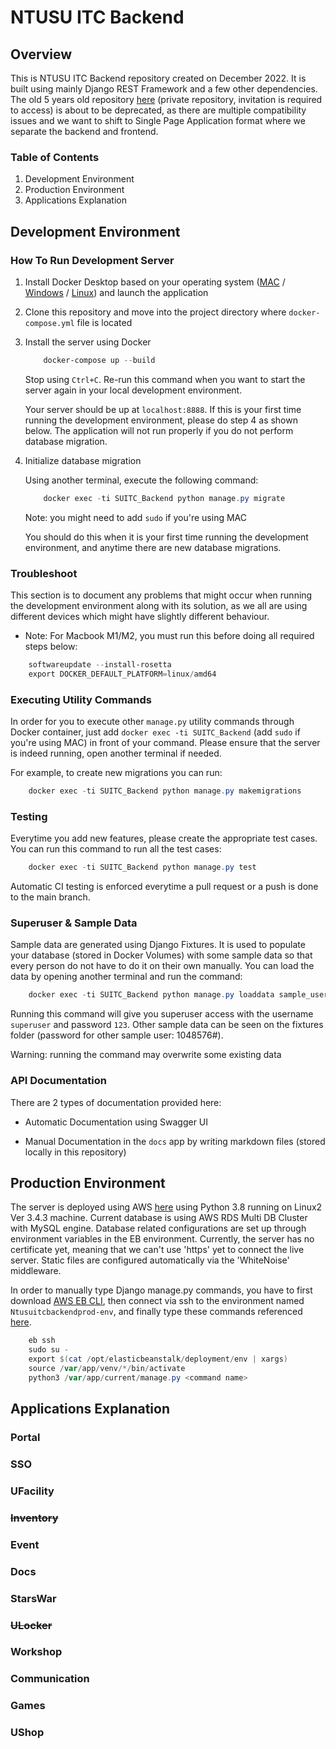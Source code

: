 # NTUSU ITC Backend

## Overview

This is NTUSU ITC Backend repository created on December 2022. It is built using mainly Django REST Framework and a few other dependencies. The old 5 years old repository [here](https://github.com/michac789/NTUSU-Backend) (private repository, invitation is required to access) is about to be deprecated, as there are multiple compatibility issues and we want to shift to Single Page Application format where we separate the backend and frontend.

### Table of Contents

1. Development Environment
2. Production Environment
3. Applications Explanation

## Development Environment

### How To Run Development Server

1. Install Docker Desktop based on your operating system ([MAC](https://docs.docker.com/desktop/install/mac-install/) / [Windows](https://docs.docker.com/desktop/install/windows-install/) / [Linux](https://docs.docker.com/desktop/install/linux-install/)) and launch the application

2. Clone this repository and move into the project directory where `docker-compose.yml` file is located

3. Install the server using Docker

   ```powershell
       docker-compose up --build
   ```

   Stop using `Ctrl+C`. Re-run this command when you want to start the server again in your local development environment.

   Your server should be up at `localhost:8888`. If this is your first time running the development environment, please do step 4 as shown below. The application will not run properly if you do not perform database migration.

4. Initialize database migration

   Using another terminal, execute the following command:

   ```powershell
       docker exec -ti SUITC_Backend python manage.py migrate
   ```

   Note: you might need to add `sudo` if you're using MAC

   You should do this when it is your first time running the development environment, and anytime there are new database migrations.

### Troubleshoot

This section is to document any problems that might occur when running the development environment along with its solution, as we all are using different devices which might have slightly different behaviour.

- Note: For Macbook M1/M2, you must run this before doing all required steps below:

```powershell
    softwareupdate --install-rosetta
    export DOCKER_DEFAULT_PLATFORM=linux/amd64
```

### Executing Utility Commands

In order for you to execute other `manage.py` utility commands through Docker container, just add `docker exec -ti SUITC_Backend` (add `sudo` if you're using MAC) in front of your command. Please ensure that the server is indeed running, open another terminal if needed.

For example, to create new migrations you can run:

```powershell
    docker exec -ti SUITC_Backend python manage.py makemigrations
```

### Testing

Everytime you add new features, please create the appropriate test cases. You can run this command to run all the test cases:

```powershell
    docker exec -ti SUITC_Backend python manage.py test
```

Automatic CI testing is enforced everytime a pull request or a push is done to the main branch.

### Superuser & Sample Data

Sample data are generated using Django Fixtures. It is used to populate your database (stored in Docker Volumes) with some sample data so that every person do not have to do it on their own manually. You can load the data by opening another terminal and run the command:

```powershell
    docker exec -ti SUITC_Backend python manage.py loaddata sample_user
```

Running this command will give you superuser access with the username `superuser` and password `123`. Other sample data can be seen on the fixtures folder (password for other sample user: 1048576#).

Warning: running the command may overwrite some existing data

### API Documentation

There are 2 types of documentation provided here:

- Automatic Documentation using Swagger UI

- Manual Documentation in the `docs` app by writing markdown files (stored locally in this repository)

## Production Environment

The server is deployed using AWS [here](http://ntusu-itc-backend.ap-southeast-1.elasticbeanstalk.com/) using Python 3.8 running on Linux2 Ver 3.4.3 machine. Current database is using AWS RDS Multi DB Cluster with MySQL engine. Database related configurations are set up through environment variables in the EB environment. Currently, the server has no certificate yet, meaning that we can't use 'https' yet to connect the live server. Static files are configured automatically via the 'WhiteNoise' middleware.

In order to manually type Django manage.py commands, you have to first download [AWS EB CLI](https://github.com/aws/aws-elastic-beanstalk-cli-setup), then connect via ssh to the environment named `Ntusuitcbackendprod-env`, and finally type these commands referenced [here](https://stackoverflow.com/a/71045510).

```powershell
    eb ssh
    sudo su -
    export $(cat /opt/elasticbeanstalk/deployment/env | xargs)
    source /var/app/venv/*/bin/activate
    python3 /var/app/current/manage.py <command name>
```

## Applications Explanation

### Portal

### SSO

### UFacility

### ~~Inventory~~

### Event

### Docs

### StarsWar

### ~~ULocker~~

### Workshop

### Communication

### Games

### UShop
